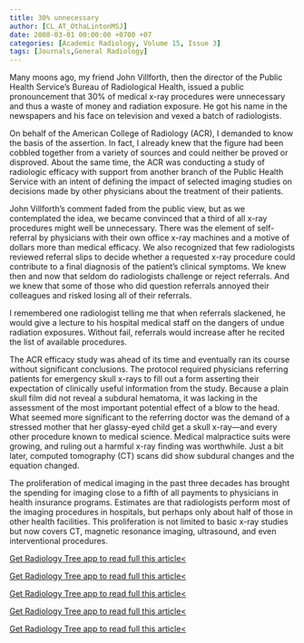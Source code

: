 ```yaml
---
title: 30% unnecessary
author: [CL_AT_OthaLintonMSJ]
date: 2008-03-01 00:00:00 +0700 +07
categories: [Academic Radiology, Volume 15, Issue 3]
tags: [Journals,General Radiology]
---
```

Many moons ago, my friend John Villforth, then the director of the Public Health Service’s Bureau of Radiological Health, issued a public pronouncement that 30% of medical x-ray procedures were unnecessary and thus a waste of money and radiation exposure. He got his name in the newspapers and his face on television and vexed a batch of radiologists.

On behalf of the American College of Radiology (ACR), I demanded to know the basis of the assertion. In fact, I already knew that the figure had been cobbled together from a variety of sources and could neither be proved or disproved. About the same time, the ACR was conducting a study of radiologic efficacy with support from another branch of the Public Health Service with an intent of defining the impact of selected imaging studies on decisions made by other physicians about the treatment of their patients.

John Villforth’s comment faded from the public view, but as we contemplated the idea, we became convinced that a third of all x-ray procedures might well be unnecessary. There was the element of self-referral by physicians with their own office x-ray machines and a motive of dollars more than medical efficacy. We also recognized that few radiologists reviewed referral slips to decide whether a requested x-ray procedure could contribute to a final diagnosis of the patient’s clinical symptoms. We knew then and now that seldom do radiologists challenge or reject referrals. And we knew that some of those who did question referrals annoyed their colleagues and risked losing all of their referrals.

I remembered one radiologist telling me that when referrals slackened, he would give a lecture to his hospital medical staff on the dangers of undue radiation exposures. Without fail, referrals would increase after he recited the list of available procedures.

The ACR efficacy study was ahead of its time and eventually ran its course without significant conclusions. The protocol required physicians referring patients for emergency skull x-rays to fill out a form asserting their expectation of clinically useful information from the study. Because a plain skull film did not reveal a subdural hematoma, it was lacking in the assessment of the most important potential effect of a blow to the head. What seemed more significant to the referring doctor was the demand of a stressed mother that her glassy-eyed child get a skull x-ray—and every other procedure known to medical science. Medical malpractice suits were growing, and ruling out a harmful x-ray finding was worthwhile. Just a bit later, computed tomography (CT) scans did show subdural changes and the equation changed.

The proliferation of medical imaging in the past three decades has brought the spending for imaging close to a fifth of all payments to physicians in health insurance programs. Estimates are that radiologists perform most of the imaging procedures in hospitals, but perhaps only about half of those in other health facilities. This proliferation is not limited to basic x-ray studies but now covers CT, magnetic resonance imaging, ultrasound, and even interventional procedures.

[Get Radiology Tree app to read full this article<](https://clinicalpub.com/app)

[Get Radiology Tree app to read full this article<](https://clinicalpub.com/app)

[Get Radiology Tree app to read full this article<](https://clinicalpub.com/app)

[Get Radiology Tree app to read full this article<](https://clinicalpub.com/app)

[Get Radiology Tree app to read full this article<](https://clinicalpub.com/app)